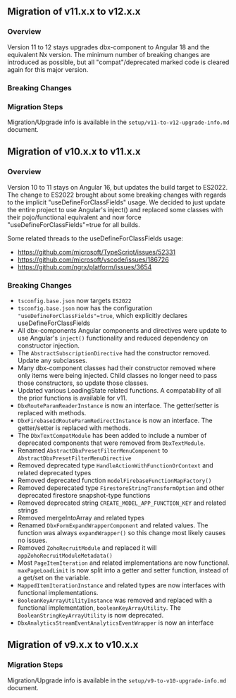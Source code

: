 
## Migration of v11.x.x to v12.x.x
### Overview
Version 11 to 12 stays upgrades dbx-component to Angular 18 and the equivalent Nx version. The minimum number of breaking changes are introduced as possible, but all "compat"/deprecated marked code is cleared again for this major version.

### Breaking Changes


### Migration Steps
Migration/Upgrade info is available in the `setup/v11-to-v12-upgrade-info.md` document.

## Migration of v10.x.x to v11.x.x
### Overview
Version 10 to 11 stays on Angular 16, but updates the build target to ES2022. The change to ES2022 brought about some breaking changes with regards to the implicit "useDefineForClassFields" usage. We decided to just update the entire project to use Angular's inject() and replaced some classes with their pojo/functional equivalent and now force "useDefineForClassFields"=true for all builds.

Some related threads to the useDefineForClassFields usage:
- https://github.com/microsoft/TypeScript/issues/52331
- https://github.com/microsoft/vscode/issues/186726
- https://github.com/ngrx/platform/issues/3654

### Breaking Changes
- `tsconfig.base.json` now targets `ES2022`
- `tsconfig.base.json` now has the configuration `"useDefineForClassFields"=true`, which explicitly declares useDefineForClassFields
- All dbx-components Angular components and directives were update to use Angular's `inject()` functionality and reduced dependency on constructor injection.
- The `AbstractSubscriptionDirective` had the constructor removed. Update any subclasses.
- Many dbx-component classes had their constructor removed where only items were being injected. Child classes no longer need to pass those constructors, so update those classes.
- Updated various LoadingState related functions. A compatability of all the prior functions is available for v11.
- `DbxRouteParamReaderInstance` is now an interface. The getter/setter is replaced with methods.
- `DbxFirebaseIdRouteParamRedirectInstance` is now an interface. The getter/setter is replaced with methods.
- The `DbxTextCompatModule` has been added to include a number of deprecated components that were removed from `DbxTextModule`.
- Renamed `AbstractDbxPresetFilterMenuComponent` to `AbstractDbxPresetFilterMenuDirective`
- Removed deprecated type `HandleActionWithFunctionOrContext` and related deprecated types
- Removed deprecated function `modelFirebaseFunctionMapFactory()`
- Removed deperecated type `FirestoreStringTransformOption` and other deprecated firestore snapshot-type functions
- Removed deprecated string `CREATE_MODEL_APP_FUNCTION_KEY` and related strings
- Removed mergeIntoArray and related types
- Renamed `DbxFormExpandWrapperComponent` and related values. The function was always `expandWrapper()` so this change most likely causes no issues.
- Removed `ZohoRecruitModule` and replaced it will `appZohoRecruitModuleMetadata()`
- Most `PageItemIteration` and related implementations are now functional. `maxPageLoadLimit` is now split into a getter and setter function, instead of a get/set on the variable.
- `MappedItemIterationInstance` and related types are now interfaces with functional implementations. 
- `BooleanKeyArrayUtilityInstance` was removed and replaced with a functional implementation, `booleanKeyArrayUtility`. The `BooleanStringKeyArrayUtility` is now deprecated.
- `DbxAnalyticsStreamEventAnalyticsEventWrapper` is now an interface

## Migration of v9.x.x to v10.x.x
### Migration Steps
Migration/Upgrade info is available in the `setup/v9-to-v10-upgrade-info.md` document.
